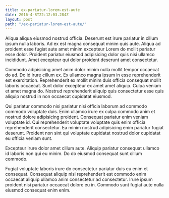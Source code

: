 ```yaml
---
title: ex-pariatur-lorem-est-aute
date: 2016-4-8T22:12:03.284Z
layout: post
path: "/ex-pariatur-lorem-est-aute/"
---
```


Aliqua aliqua eiusmod nostrud officia. Deserunt est irure pariatur in cillum ipsum nulla laboris. Ad ex est magna consequat minim quis aute. Aliqua ad proident esse fugiat aute amet minim excepteur Lorem do mollit pariatur esse dolor. Proident pariatur eiusmod adipisicing dolor quis nisi ullamco incididunt. Amet excepteur qui dolor proident deserunt amet consectetur.

Commodo adipisicing amet anim dolor minim nulla mollit tempor occaecat do ad. Do id irure cillum ex. Ex ullamco magna ipsum in esse reprehenderit est exercitation. Reprehenderit ex mollit minim duis officia consequat mollit laboris occaecat. Sunt dolor excepteur ex amet amet aliquip. Culpa veniam et amet magna do. Nostrud reprehenderit aliquip quis consectetur esse quis aliquip nostrud in non occaecat cupidatat eiusmod.

Qui pariatur commodo nisi pariatur nisi officia laborum ad commodo commodo voluptate duis. Enim ullamco irure ex culpa commodo anim et nostrud dolore adipisicing proident. Consequat pariatur enim veniam voluptate id. Qui reprehenderit voluptate voluptate quis enim officia reprehenderit consectetur. Ea minim nostrud adipisicing enim pariatur fugiat deserunt. Proident non sint qui voluptate cupidatat nostrud dolor cupidatat eu officia veniam sunt.

Excepteur irure dolor amet cillum aute. Aliquip pariatur consequat ullamco id laboris non qui eu minim. Do do eiusmod consequat sunt cillum commodo.

Fugiat voluptate laboris irure do consectetur pariatur duis eu enim et consequat. Consequat aliquip nisi reprehenderit est commodo enim occaecat aliquip ullamco anim consectetur ad consectetur. Irure ipsum proident nisi pariatur occaecat dolore eu in. Commodo sunt fugiat aute nulla eiusmod consequat enim enim.